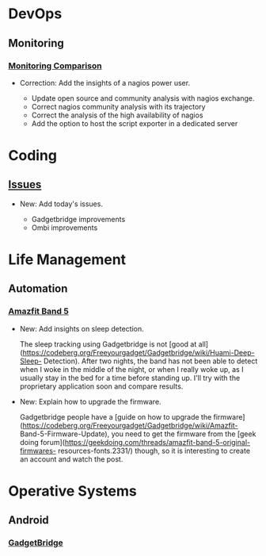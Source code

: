 # DevOps

## Monitoring

### [Monitoring Comparison](monitoring_comparison.md)

* Correction: Add the insights of a nagios power user.

    * Update open source and community analysis with nagios exchange.
    * Correct nagios community analysis with its trajectory
    * Correct the analysis of the high availability of nagios
    * Add the option to host the script exporter in a dedicated server

# Coding

## [Issues](issues.md)

* New: Add today's issues.

    * Gadgetbridge improvements
    * Ombi improvements

# Life Management

## Automation

### [Amazfit Band 5](amazfit_band_5.md)

* New: Add insights on sleep detection.

    The sleep tracking using Gadgetbridge is not [good at
    all](https://codeberg.org/Freeyourgadget/Gadgetbridge/wiki/Huami-Deep-Sleep-
    Detection).
    After two nights, the band has not been able to detect when I woke in the
    middle
    of the night, or when I really woke up, as I usually stay in the bed for a
    time
    before standing up. I'll try with the proprietary application soon and
    compare results.

* New: Explain how to upgrade the firmware.

    Gadgetbridge people have a [guide on how to upgrade the
    firmware](https://codeberg.org/Freeyourgadget/Gadgetbridge/wiki/Amazfit-
    Band-5-Firmware-Update),
    you need to get the firmware from the [geek doing
    forum](https://geekdoing.com/threads/amazfit-band-5-original-firmwares-
    resources-fonts.2331/)
    though, so it is interesting to create an account and watch the post.

# Operative Systems

## Android

### [GadgetBridge](gadgetbridge.md)

